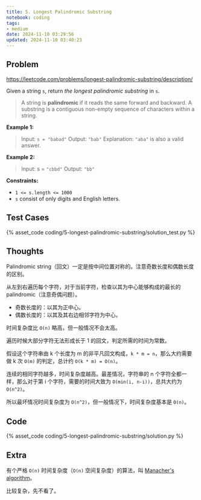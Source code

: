 ```yaml
---
title: 5. Longest Palindromic Substring
notebook: coding
tags:
- medium
date: 2024-11-10 03:29:56
updated: 2024-11-10 03:40:23
---
```

## Problem

<https://leetcode.com/problems/longest-palindromic-substring/description/>

Given a string `s`, return _the longest palindromic substring_ in `s`.

> A string is **palindromic** if it reads the same forward and backward.
> A substring is a contiguous non-empty sequence of characters within a string.

**Example 1:**

> Input: `s = "babad"`
> Output: `"bab"`
> Explanation: `"aba"` is also a valid answer.

**Example 2:**

> Input: s = `"cbbd"`
> Output: `"bb"`

**Constraints:**

- `1 <= s.length <= 1000`
- `s` consist of only digits and English letters.

## Test Cases

{% asset_code coding/5-longest-palindromic-substring/solution_test.py %}

## Thoughts

Palindromic string（回文）一定是按中间位置对称的。注意奇数长度和偶数长度的区别。

从左到右遍历每个字符，对于当前字符，检查以其为中心能够构成的最长的 palindromic（注意奇偶问题）。

- 奇数长度的：以其为正中心。
- 偶数长度的：以其及其右边相邻字符为中心。

时间复杂度比 `O(n)` 略高，但一般情况不会太高。

遍历时候大部分字符无法形成长于 1 的回文，判定所需的时间为常数。

假设这个字符串由 k 个长度为 m 的非平凡回文构成，`k * m = n`，那么大约需要做 k 次 `O(m)` 的判定，总计约 `O(k * m) = O(n)`。

连续的相同字符越多，时间复杂度越高。最差情况，字符串的 n 个字符全都一样，那么对于第 i 个字符，需要的时间大致为 `O(min(i, n-i))`，总共大约为 `O(n^2)`。

所以最坏情况时间复杂度为 `O(n^2)`，但一般情况下，时间复杂度基本是 `O(n)`。

## Code

{% asset_code coding/5-longest-palindromic-substring/solution.py %}

## Extra

有个严格 `O(n)` 时间复杂度（`O(n)` 空间复杂度）的算法，叫 [Manacher's algorithm](https://en.wikipedia.org/wiki/Longest_palindromic_substring#Manacher's_algorithm)。

比较复杂，先不看了。
